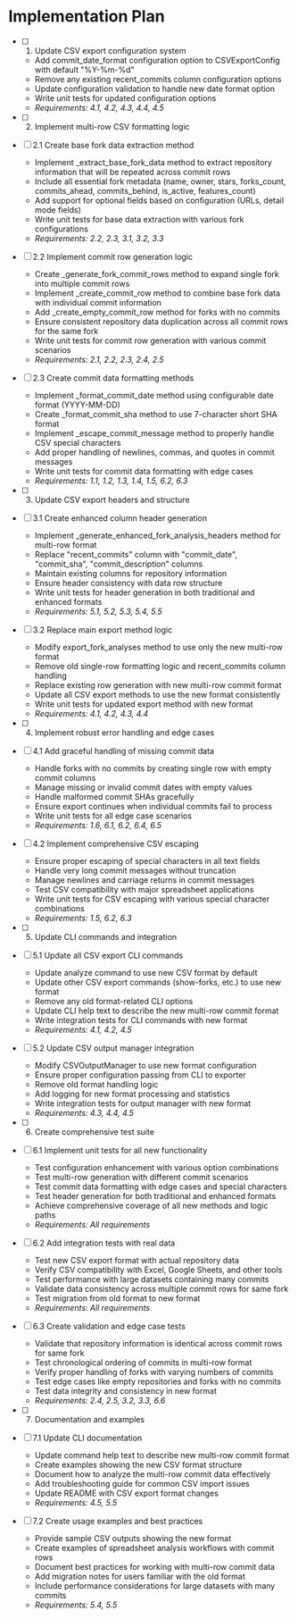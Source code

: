 # Implementation Plan

- [ ] 1. Update CSV export configuration system
  - Add commit_date_format configuration option to CSVExportConfig with default "%Y-%m-%d"
  - Remove any existing recent_commits column configuration options
  - Update configuration validation to handle new date format option
  - Write unit tests for updated configuration options
  - _Requirements: 4.1, 4.2, 4.3, 4.4, 4.5_

- [ ] 2. Implement multi-row CSV formatting logic
- [ ] 2.1 Create base fork data extraction method
  - Implement _extract_base_fork_data method to extract repository information that will be repeated across commit rows
  - Include all essential fork metadata (name, owner, stars, forks_count, commits_ahead, commits_behind, is_active, features_count)
  - Add support for optional fields based on configuration (URLs, detail mode fields)
  - Write unit tests for base data extraction with various fork configurations
  - _Requirements: 2.2, 2.3, 3.1, 3.2, 3.3_

- [ ] 2.2 Implement commit row generation logic
  - Create _generate_fork_commit_rows method to expand single fork into multiple commit rows
  - Implement _create_commit_row method to combine base fork data with individual commit information
  - Add _create_empty_commit_row method for forks with no commits
  - Ensure consistent repository data duplication across all commit rows for the same fork
  - Write unit tests for commit row generation with various commit scenarios
  - _Requirements: 2.1, 2.2, 2.3, 2.4, 2.5_

- [ ] 2.3 Create commit data formatting methods
  - Implement _format_commit_date method using configurable date format (YYYY-MM-DD)
  - Create _format_commit_sha method to use 7-character short SHA format
  - Implement _escape_commit_message method to properly handle CSV special characters
  - Add proper handling of newlines, commas, and quotes in commit messages
  - Write unit tests for commit data formatting with edge cases
  - _Requirements: 1.1, 1.2, 1.3, 1.4, 1.5, 6.2, 6.3_

- [ ] 3. Update CSV export headers and structure
- [ ] 3.1 Create enhanced column header generation
  - Implement _generate_enhanced_fork_analysis_headers method for multi-row format
  - Replace "recent_commits" column with "commit_date", "commit_sha", "commit_description" columns
  - Maintain existing columns for repository information
  - Ensure header consistency with data row structure
  - Write unit tests for header generation in both traditional and enhanced formats
  - _Requirements: 5.1, 5.2, 5.3, 5.4, 5.5_

- [ ] 3.2 Replace main export method logic
  - Modify export_fork_analyses method to use only the new multi-row format
  - Remove old single-row formatting logic and recent_commits column handling
  - Replace existing row generation with new multi-row commit format
  - Update all CSV export methods to use the new format consistently
  - Write unit tests for updated export method with new format
  - _Requirements: 4.1, 4.2, 4.3, 4.4_

- [ ] 4. Implement robust error handling and edge cases
- [ ] 4.1 Add graceful handling of missing commit data
  - Handle forks with no commits by creating single row with empty commit columns
  - Manage missing or invalid commit dates with empty values
  - Handle malformed commit SHAs gracefully
  - Ensure export continues when individual commits fail to process
  - Write unit tests for all edge case scenarios
  - _Requirements: 1.6, 6.1, 6.2, 6.4, 6.5_

- [ ] 4.2 Implement comprehensive CSV escaping
  - Ensure proper escaping of special characters in all text fields
  - Handle very long commit messages without truncation
  - Manage newlines and carriage returns in commit messages
  - Test CSV compatibility with major spreadsheet applications
  - Write unit tests for CSV escaping with various special character combinations
  - _Requirements: 1.5, 6.2, 6.3_

- [ ] 5. Update CLI commands and integration
- [ ] 5.1 Update all CSV export CLI commands
  - Update analyze command to use new CSV format by default
  - Update other CSV export commands (show-forks, etc.) to use new format
  - Remove any old format-related CLI options
  - Update CLI help text to describe the new multi-row commit format
  - Write integration tests for CLI commands with new format
  - _Requirements: 4.1, 4.2, 4.5_

- [ ] 5.2 Update CSV output manager integration
  - Modify CSVOutputManager to use new format configuration
  - Ensure proper configuration passing from CLI to exporter
  - Remove old format handling logic
  - Add logging for new format processing and statistics
  - Write integration tests for output manager with new format
  - _Requirements: 4.3, 4.4, 4.5_

- [ ] 6. Create comprehensive test suite
- [ ] 6.1 Implement unit tests for all new functionality
  - Test configuration enhancement with various option combinations
  - Test multi-row generation with different commit scenarios
  - Test commit data formatting with edge cases and special characters
  - Test header generation for both traditional and enhanced formats
  - Achieve comprehensive coverage of all new methods and logic paths
  - _Requirements: All requirements_

- [ ] 6.2 Add integration tests with real data
  - Test new CSV export format with actual repository data
  - Verify CSV compatibility with Excel, Google Sheets, and other tools
  - Test performance with large datasets containing many commits
  - Validate data consistency across multiple commit rows for same fork
  - Test migration from old format to new format
  - _Requirements: All requirements_

- [ ] 6.3 Create validation and edge case tests
  - Validate that repository information is identical across commit rows for same fork
  - Test chronological ordering of commits in multi-row format
  - Verify proper handling of forks with varying numbers of commits
  - Test edge cases like empty repositories and forks with no commits
  - Test data integrity and consistency in new format
  - _Requirements: 2.4, 2.5, 3.2, 3.3, 6.6_

- [ ] 7. Documentation and examples
- [ ] 7.1 Update CLI documentation
  - Update command help text to describe new multi-row commit format
  - Create examples showing the new CSV format structure
  - Document how to analyze the multi-row commit data effectively
  - Add troubleshooting guide for common CSV import issues
  - Update README with CSV export format changes
  - _Requirements: 4.5, 5.5_

- [ ] 7.2 Create usage examples and best practices
  - Provide sample CSV outputs showing the new format
  - Create examples of spreadsheet analysis workflows with commit rows
  - Document best practices for working with multi-row commit data
  - Add migration notes for users familiar with the old format
  - Include performance considerations for large datasets with many commits
  - _Requirements: 5.4, 5.5_